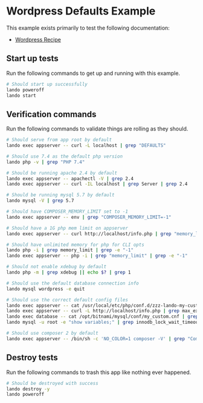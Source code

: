 # Wordpress Defaults Example

This example exists primarily to test the following documentation:

* [Wordpress Recipe](https://docs.lando.dev/wordpress/config.html)

## Start up tests

Run the following commands to get up and running with this example.

```bash
# Should start up successfully
lando poweroff
lando start
```

## Verification commands

Run the following commands to validate things are rolling as they should.

```bash
# Should serve from app root by default
lando exec appserver -- curl -L localhost | grep "DEFAULTS"

# Should use 7.4 as the default php version
lando php -v | grep "PHP 7.4"

# Should be running apache 2.4 by default
lando exec appserver -- apachectl -V | grep 2.4
lando exec appserver -- curl -IL localhost | grep Server | grep 2.4

# Should be running mysql 5.7 by default
lando mysql -V | grep 5.7

# Should have COMPOSER_MEMORY_LIMIT set to -1
lando exec appserver -- env | grep "COMPOSER_MEMORY_LIMIT=-1"

# Should have a 1G php mem limit on appserver
lando exec appserver -- curl http://localhost/info.php | grep "memory_limit" | grep "1G"

# Should have unlimited memory for php for CLI opts
lando php -i | grep memory_limit | grep -e "-1"
lando exec appserver -- php -i | grep "memory_limit" | grep -e "-1"

# Should not enable xdebug by default
lando php -m | grep xdebug || echo $? | grep 1

# Should use the default database connection info
lando mysql wordpress -e quit

# Should use the correct default config files
lando exec appserver -- cat /usr/local/etc/php/conf.d/zzz-lando-my-custom.ini | grep "; LANDOWORDPRESSPHPINI"
lando exec appserver -- curl -L http://localhost/info.php | grep max_execution_time | grep 91
lando exec database -- cat /opt/bitnami/mysql/conf/my_custom.cnf | grep "LANDOWORDPRESSMYSQLCNF"
lando mysql -u root -e "show variables;" | grep innodb_lock_wait_timeout | grep 121

# Should use composer 2 by default
lando exec appserver -- /bin/sh -c 'NO_COLOR=1 composer -V' | grep "Composer version 2."
```

## Destroy tests

Run the following commands to trash this app like nothing ever happened.

```bash
# Should be destroyed with success
lando destroy -y
lando poweroff
```
